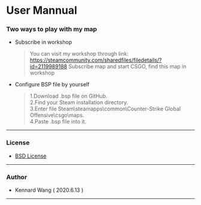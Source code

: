# User Mannual
### Two ways to play with my map
+ Subscribe in workshop

  > You can visit my workshop through link: https://steamcommunity.com/sharedfiles/filedetails/?id=2119989188
  > Subscribe map and start CSGO, find this map in workshop
+ Configure BSP file by yourself

  > 1.Download .bsp file on GitHub.  
  > 2.Find your Steam installation directory.  
  > 3.Enter file Steam\steamapps\common\Counter-Strike Global Offensive\csgo\maps.  
  > 4.Paste .bsp file into it.
------
### License  
+ [BSD License](https://github.com/KennardWang/CSGO-Map_Selfmade/blob/master/LICENSE)
------
### Author
+ Kennard Wang ( 2020.6.13 )
------

